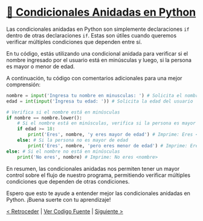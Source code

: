 # [🎯 Condicionales Anidadas en Python](https://github.com/YonRasgg/Curso-de-Python-Desde-Cero/blob/main/6.%20Condicionales/3.CondicionalesAnidados.py)

Las condicionales anidadas en Python son simplemente declaraciones `if` dentro de otras declaraciones `if`. Estas son útiles cuando queremos verificar múltiples condiciones que dependen entre sí.

En tu código, estás utilizando una condicional anidada para verificar si el nombre ingresado por el usuario está en minúsculas y luego, si la persona es mayor o menor de edad.

A continuación, tu código con comentarios adicionales para una mejor comprensión:

```python
nombre = input('Ingresa tu nombre en minusculas: ') # Solicita el nombre del usuario en minúsculas
edad = int(input('Ingresa tu edad: ')) # Solicita la edad del usuario

# Verifica si el nombre está en minúsculas
if nombre == nombre.lower(): 
    # Si el nombre está en minúsculas, verifica si la persona es mayor de edad
    if edad >= 18: 
        print('Eres', nombre, 'y eres mayor de edad') # Imprime: Eres <nombre> y eres mayor de edad
    else: # Si la persona no es mayor de edad
        print('Eres', nombre, 'pero eres menor de edad') # Imprime: Eres <nombre> pero eres menor de edad
else: # Si el nombre no está en minúsculas
    print('No eres', nombre) # Imprime: No eres <nombre>
```

En resumen, las condicionales anidadas nos permiten tener un mayor control sobre el flujo de nuestro programa, permitiendo verificar múltiples condiciones que dependen de otras condiciones.

Espero que esto te ayude a entender mejor las condicionales anidadas en Python. ¡Buena suerte con tu aprendizaje!

[< Retroceder](https://github.com/YonRasgg/Curso-de-Python-Desde-Cero/blob/main/6.%20Condicionales/2.Elif.md) | [Ver Codigo Fuente](https://github.com/YonRasgg/Curso-de-Python-Desde-Cero/blob/main/6.%20Condicionales/3.CondicionalesAnidados.py) | [Siguiente >](https://github.com/YonRasgg/Curso-de-Python-Desde-Cero/blob/main/6.%20Condicionales/Ejercicios.md)

